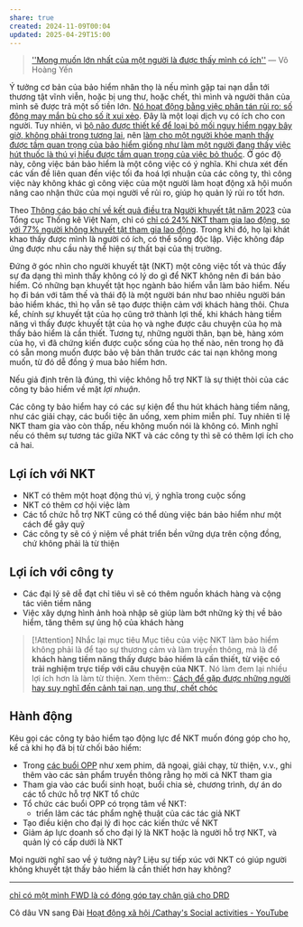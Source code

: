 ```yaml
---
share: true
created: 2024-11-09T00:04
updated: 2025-04-29T15:00
---
```

> [''Mong muốn lớn nhất của một người là được thấy mình có ích''](https://www.drdvietnam.org/vi/tin-bon-phuong/18874-mong-muon-lon-nhat-cua-mot-nguoi-la-duoc-thay-minh-co-ich.html) 
> — Võ Hoàng Yến

Ý tưởng cơ bản của bảo hiểm nhân thọ là nếu mình gặp tai nạn dẫn tới thương tật vĩnh viễn, hoặc bị ung thư, hoặc chết, thì mình và người thân của mình sẽ được trả một số tiền lớn. [Nó hoạt động bằng việc phân tán rủi ro: số đông may mắn bù cho số ít xui xẻo](B%E1%BA%A3o%20hi%E1%BB%83m%20nh%C3%A2n%20th%E1%BB%8D%20ho%E1%BA%A1t%20%C4%91%E1%BB%99ng%20b%E1%BA%B1ng%20vi%E1%BB%87c%20ph%C3%A2n%20t%C3%A1n%20r%E1%BB%A7i%20ro,%20l%E1%BA%A5y%20s%E1%BB%91%20%C4%91%C3%B4ng%20may%20m%E1%BA%AFn%20b%C3%B9%20cho%20s%E1%BB%91%20%C3%ADt%20xui%20x%E1%BA%BBo.md). Đây là một loại dịch vụ có ích cho con người. Tuy nhiên, vì [bộ não được thiết kế để loại bỏ mối nguy hiểm ngay bây giờ, không phải trong tương lai](../../../%E2%9A%A1Hi%E1%BB%83u%20bi%E1%BA%BFt%20s%C3%A2u/T%C3%A2m%20l%C3%BD%20h%E1%BB%8Dc%20qu%E1%BA%A3n%20l%C3%BD%20v%C3%A0%20lao%20%C4%91%E1%BB%99ng/S%E1%BA%AFp%20x%E1%BA%BFp%20%C4%91%E1%BB%99%20%C6%B0u%20ti%C3%AAn/S%E1%BB%B1%20tr%C3%AC%20ho%C3%A3n/B%E1%BB%99%20n%C3%A3o%20%C4%91%C6%B0%E1%BB%A3c%20thi%E1%BA%BFt%20k%E1%BA%BF%20%C4%91%E1%BB%83%20lo%E1%BA%A1i%20b%E1%BB%8F%20m%E1%BB%91i%20nguy%20hi%E1%BB%83m%20ngay%20b%C3%A2y%20gi%E1%BB%9D,%20kh%C3%B4ng%20ph%E1%BA%A3i%20trong%20t%C6%B0%C6%A1ng%20lai.md), nên [làm cho một người khỏe mạnh thấy được tầm quan trọng của bảo hiểm giống như làm một người đang thấy việc hút thuốc là thú vị hiểu được tầm quan trọng của việc bỏ thuốc](../../../%E2%9A%A1Hi%E1%BB%83u%20bi%E1%BA%BFt%20s%C3%A2u/T%E1%BB%95%20ch%E1%BB%A9c%20t%C3%A0i%20ch%C3%ADnh/B%E1%BA%A3o%20hi%E1%BB%83m/Nhu%20c%E1%BA%A7u,%20l%E1%BB%A3i%20%C3%ADch%20c%E1%BB%A7a%20kh%C3%A1ch%20h%C3%A0ng/L%C3%A0m%20cho%20m%E1%BB%99t%20ng%C6%B0%E1%BB%9Di%20kh%E1%BB%8Fe%20m%E1%BA%A1nh%20th%E1%BA%A5y%20%C4%91%C6%B0%E1%BB%A3c%20t%E1%BA%A7m%20quan%20tr%E1%BB%8Dng%20c%E1%BB%A7a%20b%E1%BA%A3o%20hi%E1%BB%83m%20gi%E1%BB%91ng%20nh%C6%B0%20l%C3%A0m%20m%E1%BB%99t%20ng%C6%B0%E1%BB%9Di%20%C4%91ang%20th%E1%BA%A5y%20vi%E1%BB%87c%20h%C3%BAt%20thu%E1%BB%91c%20l%C3%A0%20th%C3%BA%20v%E1%BB%8B%20hi%E1%BB%83u%20%C4%91%C6%B0%E1%BB%A3c%20t%E1%BA%A7m%20quan%20tr%E1%BB%8Dng%20c%E1%BB%A7a%20vi%E1%BB%87c%20b%E1%BB%8F%20thu%E1%BB%91c.md). Ở góc độ này, công việc bán bảo hiểm là một công việc có ý nghĩa. Khi chưa xét đến các vấn đề liên quan đến việc tối đa hoá lợi nhuận của các công ty, thì công việc này không khác gì công việc của một người làm hoạt động xã hội muốn nâng cao nhận thức của mọi người về rủi ro, giúp họ quản lý rủi ro tốt hơn. 

Theo [Thông cáo báo chí về kết quả điều tra Người khuyết tật năm 2023](https://www.gso.gov.vn/tin-tuc-thong-ke/2024/11/thong-cao-bao-chi-ve-ket-qua-dieu-tra-nguoi-khuyet-tat-nam-2023/) của Tổng cục Thống kê Việt Nam, chỉ có [chỉ có 24% NKT tham gia lao động, so với 77% người không khuyết tật tham gia lao động](../../../%E2%9A%A1Hi%E1%BB%83u%20bi%E1%BA%BFt%20s%C3%A2u/Ph%C3%A1t%20tri%E1%BB%83n%20b%E1%BB%81n%20v%E1%BB%AFng/H%E1%BB%97%20tr%E1%BB%A3%20ng%C6%B0%E1%BB%9Di%20y%E1%BA%BFu%20th%E1%BA%BF/Ng%C6%B0%E1%BB%9Di%20khuy%E1%BA%BFt%20t%E1%BA%ADt/T%E1%BB%B7%20l%E1%BB%87%20ng%C6%B0%E1%BB%9Di%20khuy%E1%BA%BFt%20t%E1%BA%ADt%20tham%20gia%20l%E1%BB%B1c%20l%C6%B0%E1%BB%A3ng%20lao%20%C4%91%E1%BB%99ng%20l%C3%A0%2023,9%EF%BC%85,%20th%E1%BA%A5p%20h%C6%A1n%2053,5%20%C4%91i%E1%BB%83m%20ph%E1%BA%A7n%20tr%C4%83m%20so%20v%E1%BB%9Bi%20ng%C6%B0%E1%BB%9Di%20kh%C3%B4ng%20khuy%E1%BA%BFt%20t%E1%BA%ADt%20(77,4%EF%BC%85).md). Trong khi đó, họ lại khát khao thấy được mình là người có ích, có thể sống độc lập. Việc không đáp ứng được nhu cầu này thể hiện sự thất bại của thị trường.

Đứng ở góc nhìn cho người khuyết tật (NKT) một công việc tốt và thúc đẩy sự đa dạng thì mình thấy không có lý do gì để NKT không nên đi bán bảo hiểm. Có những bạn khuyết tật học ngành bảo hiểm vẫn làm bảo hiểm. Nếu họ đi bán với tâm thế và thái độ là một người bán như bao nhiêu người bán bảo hiểm khác, thì họ vẫn sẽ tạo được thiện cảm với khách hàng thôi. Chưa kể, chính sự khuyết tật của họ cũng trở thành lợi thế, khi khách hàng tiềm năng vì thấy được khuyết tật của họ và nghe được câu chuyện của họ mà thấy bảo hiểm là cần thiết. Tương tự, những người thân, bạn bè, hàng xóm của họ, vì đã chứng kiến được cuộc sống của họ thế nào, nên trong họ đã có sẵn mong muốn được bảo vệ bản thân trước các tai nạn không mong muốn, từ đó dễ đồng ý mua bảo hiểm hơn.

Nếu giả định trên là đúng, thì việc không hỗ trợ NKT là sự thiệt thòi của các công ty bảo hiểm về mặt *lợi nhuận*. 

Các công ty bảo hiểm hay có các sự kiện để thu hút khách hàng tiềm năng, như các giải chạy, các buổi tiệc ăn uống, xem phim miễn phí. Tuy nhiên tỉ lệ NKT tham gia vào còn thấp, nếu không muốn nói là không có. Mình nghĩ nếu có thêm sự tương tác giữa NKT và các công ty thì sẽ có thêm lợi ích cho cả hai.

## Lợi ích với NKT
- NKT có thêm một hoạt động thú vị, ý nghĩa trong cuộc sống
- NKT có thêm cơ hội việc làm
- Các tổ chức hỗ trợ NKT cũng có thể dùng việc bán bảo hiểm như một cách để gây quỹ
- Các công ty sẽ có ý niệm về phát triển bền vững dựa trên cộng đồng, chứ không phải là từ thiện

## Lợi ích với công ty
- Các đại lý sẽ dễ đạt chỉ tiêu vì sẽ có thêm nguồn khách hàng và cộng tác viên tiềm năng
- Việc xây dựng hình ảnh hoà nhập sẽ giúp làm bớt những kỳ thị về bảo hiểm, tăng thêm sự ủng hộ của khách hàng

> [!Attention] Nhắc lại mục tiêu
> Mục tiêu của việc NKT làm bảo hiểm không phải là để tạo sự thương cảm và làm truyền thông, mà là để **khách hàng tiềm năng thấy được bảo hiểm là cần thiết, từ việc có trải nghiệm trực tiếp với câu chuyện của NKT**. Nó làm đem lại nhiều lợi ích hơn là làm từ thiện.
> Xem thêm:: [Cách để gặp được những người hay suy nghĩ đến cảnh tai nạn, ung thư, chết chóc](../../Ch%E1%BA%A1y%20ch%E1%BB%89%20ti%C3%AAu/L%C3%A0m%20nh%C3%A2n%20s%E1%BB%B1%20th%E1%BA%ADt/B%E1%BA%A3o%20hi%E1%BB%83m/Ki%E1%BA%BFm%20kh%C3%A1ch/Ng%C6%B0%E1%BB%9Di%20hay%20suy%20ngh%C4%A9%20%C4%91%E1%BA%BFn%20c%E1%BA%A3nh%20tai%20n%E1%BA%A1n,%20ung%20th%C6%B0,%20ch%E1%BA%BFt%20ch%C3%B3c/C%C3%A1ch%20%C4%91%E1%BB%83%20g%E1%BA%B7p%20%C4%91%C6%B0%E1%BB%A3c%20nh%E1%BB%AFng%20ng%C6%B0%E1%BB%9Di%20hay%20suy%20ngh%C4%A9%20%C4%91%E1%BA%BFn%20c%E1%BA%A3nh%20tai%20n%E1%BA%A1n,%20ung%20th%C6%B0,%20ch%E1%BA%BFt%20ch%C3%B3c.md)

## Hành động
Kêu gọi các công ty bảo hiểm tạo động lực để NKT muốn đóng góp cho họ, kể cả khi họ đã bị từ chối bảo hiểm:
- Trong [các buổi OPP](../../../%E2%9A%A1Hi%E1%BB%83u%20bi%E1%BA%BFt%20s%C3%A2u/T%E1%BB%95%20ch%E1%BB%A9c%20t%C3%A0i%20ch%C3%ADnh/B%E1%BA%A3o%20hi%E1%BB%83m/Chi%E1%BA%BFn%20l%C6%B0%E1%BB%A3c%20ph%C3%A1t%20tri%E1%BB%83n%20th%E1%BB%8B%20tr%C6%B0%E1%BB%9Dng/C%C3%A1c%20bu%E1%BB%95i%20s%E1%BB%B1%20ki%E1%BB%87n%20m%E1%BB%9Di%20kh%C3%A1ch%20c%C3%B4ng%20ty%20(OPP)%20kh%C3%B4ng%20ch%E1%BB%89%20%C4%91%E1%BB%83%20d%E1%BB%85%20ch%E1%BB%91t%20h%E1%BB%A3p%20%C4%91%E1%BB%93ng,%20m%C3%A0%20c%C3%B2n%20%C4%91%E1%BB%83%20%C4%91%C3%A1nh%20gi%C3%A1%20%C4%91%E1%BA%A1i%20l%C3%BD%20v%C3%A0%20t%E1%BA%ADp%20cho%20h%E1%BB%8D%20kh%E1%BA%A3%20n%C4%83ng%20t%E1%BB%B1%20t%E1%BB%95%20ch%E1%BB%A9c%20c%C3%A1c%20bu%E1%BB%95i%20c%E1%BB%A7a%20ri%C3%AAng%20m%C3%ACnh.md) như xem phim, dã ngoại, giải chạy, từ thiện, v.v., ghi thêm vào các sản phẩm truyền thông rằng họ mời cả NKT tham gia
- Tham gia vào các buổi sinh hoạt, buổi chia sẻ, chương trình, dự án do các tổ chức hỗ trợ NKT tổ chức
- Tổ chức các buổi OPP có trọng tâm về NKT:
    - triển lãm các tác phẩm nghệ thuật của các tác giả NKT
- Tạo điều kiện cho đại lý đi học các kiến thức về NKT
- Giảm áp lực doanh số cho đại lý là NKT hoặc là người hỗ trợ NKT, và quản lý có cấp dưới là NKT

Mọi người nghĩ sao về ý tưởng này? Liệu sự tiếp xúc với NKT có giúp người không khuyết tật thấy bảo hiểm là cần thiết hơn hay không? 

---

[chỉ có một mình FWD là có đóng góp tay chân giả cho DRD](https://www.drdvietnam.org/vi/dong-gop/dung-cu-ho-tro.html)

Cô dâu VN sang Đài
[Hoạt động xã hội /Cathay's Social activities - YouTube](https://www.youtube.com/playlist?list=PL4WT9IMyiqKxMKAcIFkYL1MeLdu-GSFc9)